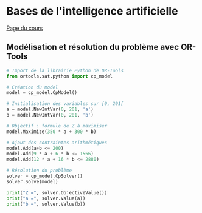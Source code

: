 # Bases de l'intelligence artificielle

[Page du cours](https://perso.liris.cnrs.fr/marie.lefevre/enseignement-BIA.html)

## Modélisation et résolution du problème avec OR-Tools

```python
# Import de la librairie Python de OR-Tools
from ortools.sat.python import cp_model

# Création du model
model = cp_model.CpModel()

# Initialisation des variables sur [0, 201[
a = model.NewIntVar(0, 201, 'a')
b = model.NewIntVar(0, 201, 'b')

# Objectif : formule de Z à maximiser
model.Maximize(350 * a + 300 * b)

# Ajout des contraintes arithmétiques
model.Add(a+b <= 200)
model.Add(9 * a + 6 * b <= 1566)
model.Add(12 * a + 16 * b <= 2880)

# Résolution du problème
solver = cp_model.CpSolver()
solver.Solve(model)

print("Z =", solver.ObjectiveValue())
print("a =", solver.Value(a))
print("b =", solver.Value(b))

```
